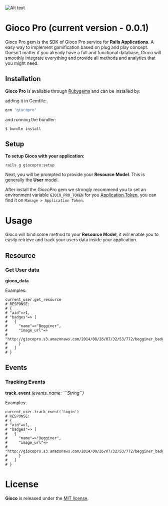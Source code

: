 ![Alt text](http://joaomdmoura.github.io/gioco/assets/images/logo.png "A gamification gem for Ruby on Rails applications")

# Gioco Pro (current version - 0.0.1)
Gioco Pro gem is the SDK of Gioco Pro service for **Rails Applications**.
A easy way to implement gamification based on plug and play concept. Doesn't matter if you already have a full and functional database, Gioco will smoothly integrate everything and provide all methods and analytics that you might need.

## Installation

**Gioco Pro** is available through [Rubygems](http://rubygems.org/gems/giocopro) and can be installed by:

adding it in Gemfile:

```ruby
gem 'giocopro'
```

and running the bundler:

    $ bundle install

## Setup

**To setup Gioco with your application:**

    rails g giocopro:setup

Next, you will be prompted to provide your **Resource Model**. This is generally the **User** model.

After install the GiocoPro gem we strongly recommend you to set an environment variable ```GIOCO_PRO_TOKEN``` for you [Application Token](http://app.gioco.pro), you can find it on ```Manage > Application Token```.

# Usage

Gioco will bind some method to your **Resource Model**, it will enable you to easily retrieve and track your users data inside your application.

## Resource

### Get User data
**gioco_data**

Examples:

    current_user.get_resource
    # RESPONSE:
    # {
    # "aid"=>1,
    # "badges"=> [
    #   {
    #     "name"=>"Begginer",
    #     "image_url"=>
    #       "http://giocopro.s3.amazonaws.com/2014/08/26/07/32/53/772/begginer_badge_image.jpg"
    #     }
    #   ]
    # }


## Events

### Tracking Events
**track_event** *(events_name: ```String``)*

Examples:

    current_user.track_event('Login')
    # RESPONSE:
    # {
    # "aid"=>1,
    # "badges"=> [
    #   {
    #     "name"=>"Begginer",
    #     "image_url"=>
    #       "http://giocopro.s3.amazonaws.com/2014/08/26/07/32/53/772/begginer_badge_image.jpg"
    #     }
    #   ]
    # }

# License

**Gioco** is released under the [MIT license](www.opensource.org/licenses/MIT).
